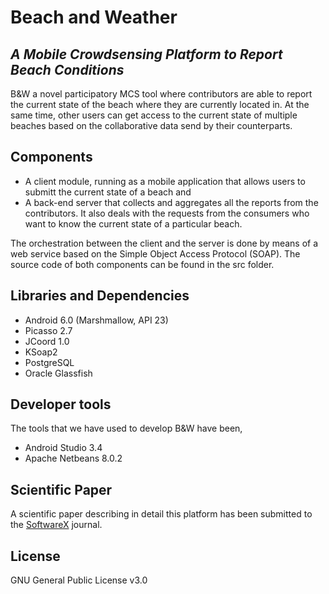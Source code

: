 # Beach and Weather
## *A Mobile Crowdsensing Platform to Report Beach Conditions*

B&W a novel participatory MCS tool where contributors are able to report the current state of the beach where they are currently located in.  At the same time, other users can get access to the current state of multiple beaches based on the collaborative data send by their counterparts.

## Components
- A client module, running as a mobile application that allows users to submitt the current state of a beach and
- A back-end server that collects and aggregates all the reports from the contributors. It also deals with the requests from the consumers who want to know the current state of a particular beach.

The orchestration between the client and the server is done by means of a web service based on the Simple Object Access Protocol (SOAP). The source code of both components can be found in the src folder.

## Libraries and Dependencies
- Android 6.0 (Marshmallow, API 23) 
- Picasso 2.7 
- JCoord 1.0 
- KSoap2
- PostgreSQL 
- Oracle Glassfish

## Developer tools 
The tools that we have used to develop B&W have been,
- Android Studio 3.4
- Apache Netbeans 8.0.2

## Scientific Paper
A scientific paper describing in detail this platform has been submitted to the [SoftwareX](https://www.sciencedirect.com/journal/softwarex) journal.

## License
GNU General Public License v3.0

